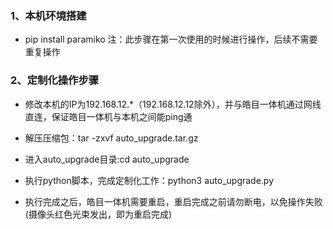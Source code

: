 
### 1、本机环境搭建

* pip install paramiko	注：此步骤在第一次使用的时候进行操作，后续不需要重复操作


### 2、定制化操作步骤


* 修改本机的IP为192.168.12.*（192.168.12.12除外），并与皓目一体机通过网线直连，保证皓目一体机与本机之间能ping通

* 解压压缩包：tar -zxvf auto_upgrade.tar.gz

* 进入auto_upgrade目录:cd auto_upgrade

* 执行python脚本，完成定制化工作：python3 auto_upgrade.py

* 执行完成之后，皓目一体机需要重启，重启完成之前请勿断电，以免操作失败(摄像头红色光束发出，即为重启完成)



